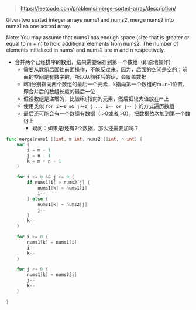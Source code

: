 > https://leetcode.com/problems/merge-sorted-array/description/


Given two sorted integer arrays nums1 and nums2, merge nums2 into nums1 as one sorted array.

Note:
You may assume that nums1 has enough space (size that is greater or equal to m + n) to hold additional elements from nums2. The number of elements initialized in nums1 and nums2 are m and n respectively.


* 合并两个已经排序的数组，结果需要保存到第一个数组（即原地操作）
  * 需要从数组后面往前面操作，不能反过来。因为，后面的空间是空的；前面的空间是有数字的，所以从前往后的话，会覆盖数据
  * i和j分别指向两个数组的最后一个元素，k指向第一个数组的m+n-1位置，即合并后的数组长度的最后一位
  * 假设数组是递增的，比较i和j指向的元素，然后把较大值放在m上
  * 使用类似 `for i>=0 && j>=0 { ... i-- or j-- }` 的方式遍历数组
  * 最后还可能会有一个数组有数据（i>0或者j>0），把数据依次加到第一个数组上
    * 疑问：如果是i还有2个数据，那么还需要加吗？

```go
func merge(nums1 []int, m int, nums2 []int, n int) {
	var (
		i = m - 1
		j = n - 1
		k = m + n - 1
	)

	for i >= 0 && j >= 0 {
		if nums1[i] > nums2[j] {
			nums1[k] = nums1[i]
			i--
		} else {
			nums1[k] = nums2[j]
			j--
		}
		k--
	}

	for i >= 0 {
		nums1[k] = nums1[i]
		i--
		k--
	}

	for j >= 0 {
		nums1[k] = nums2[j]
		j--
		k--
	}

}
```